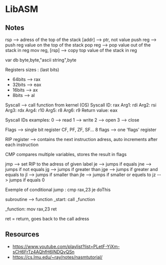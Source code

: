 # LibASM

## Notes

rsp --> adress of the top of the stack
[addr] --> ptr, not value
push reg --> push reg value on the top of the stack
pop reg --> pop value out of the stack in reg
mov reg, [rsp] --> copy top value of the stack in reg

var db byte,byte,"ascii string",byte

Registers sizes :
(last bits)
- 64bits --> rax
- 32bits --> eax
- 16bits --> ax
- 8bits --> al

Syscall --> call function from kernel (OS)
Syscall ID: rax
Arg1: rdi
Arg2: rsi
Arg3: rdx
Arg4: r10
Arg5: r8
Arg6: r9
Return value: eax

Syscall IDs examples:
0 --> read
1 --> write
2 --> open
3 --> close

Flags --> single bit register
CF, PF, ZF, SF... 8 flags --> one 'flags' register 

RIP register --> contains the next instruction adress, auto increments after each instruction

CMP compares multiple variables, stores the result in flags

jmp <label> --> set RIP to the adress of given label
je --> jumps if equals
jne --> jumps if not equals
jg --> jumps if greater than
jge --> jumps if greater and equals to
jl --> jumps if smaller than
jle --> jumps if smaller or equels to
jz --> jumps if equals 0

Exemple of conditional jump :
cmp rax,23
je doThis

subroutine --> function
\_start:
	call \_function

\_function:
	mov rax,23
	ret

ret = return, goes back to the call adress

## Resources
- https://www.youtube.com/playlist?list=PLetF-YjXm-sCH6FrTz4AQhfH6INDQvQSn
- https://cs.lmu.edu/~ray/notes/nasmtutorial/
